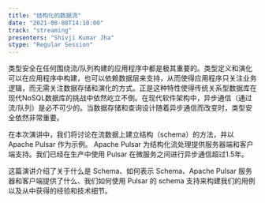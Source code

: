 ```yaml
---
title: "结构化的数据流"
date: "2021-08-08T14:10:00" 
track: "streaming"
presenters: "Shivji Kumar Jha"
stype: "Regular Session"
---
```

类型安全在任何围绕流/队列构建的应用程序中都是极其重要的。类型定义和演化可以在应用程序中构建，也可以依赖数据层来支持，从而使得应用程序只关注业务逻辑，而无需关注数据存储和演化的方式。正是这种特性使得传统关系型数据库在现代NoSQL数据库的挑战中依然屹立不倒。在现代软件架构中，异步通信（通过流/队列）是必不可少的。当数据存储和查询设计随着异步通信而改变时，类型安全依然非常重要。

在本次演讲中，我们将讨论在流数据上建立结构（schema）的方法，并以 Apache Pulsar 作为示例。 Apache Pulsar 为结构化流处理提供服务器端和客户端支持。我们已经在生产中使用 Pulsar 在微服务之间进行异步通信超过1.5年。

这篇演讲介绍了关于什么是 Schema、如何表示 Schema、Apache Pulsar 服务器和客户端提供了什么、我们如何使用 Pulsar 的 schema 支持来构建我们的用例以及从中获得的经验和技术细节。